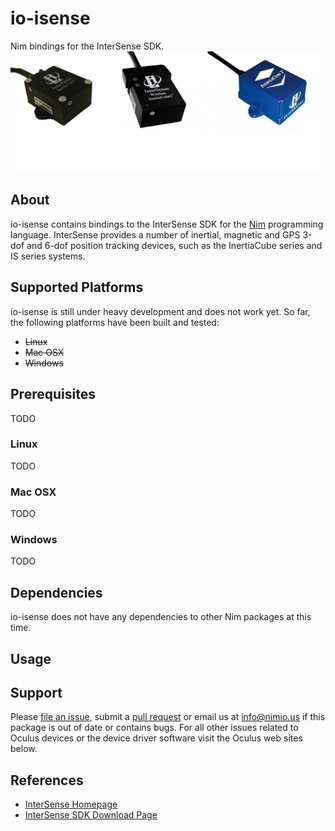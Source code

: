 # io-isense

Nim bindings for the InterSense SDK.
![io-isense Logo](logo.png)


## About

io-isense contains bindings to the InterSense SDK for the
[Nim](http://nim-lang.org) programming language. InterSense provides a number of
inertial, magnetic and GPS 3-dof and 6-dof position tracking devices, such as
the InertiaCube series and IS series systems.


## Supported Platforms

io-isense is still under heavy development and does not work yet. So far, the
following platforms have been built and tested:

- ~~Linux~~
- ~~Mac OSX~~
- ~~Windows~~


## Prerequisites

TODO

### Linux

TODO

### Mac OSX

TODO

### Windows

TODO

## Dependencies

io-isense does not have any dependencies to other Nim packages at this time.


## Usage


## Support

Please [file an issue](https://github.com/nimious/io-isense/issues), submit a
[pull request](https://github.com/nimious/io-isense/pulls?q=is%3Aopen+is%3Apr)
or email us at info@nimio.us if this package is out of date or contains bugs.
For all other issues related to Oculus devices or the device driver software
visit the Oculus web sites below.


## References

- [InterSense Homepage](https://www.intersense.com)
- [InterSense SDK Download Page](https://http://www.intersense.com/pages/33/154/)
